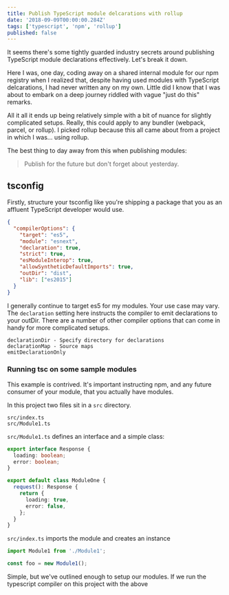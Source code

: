 ```yaml
---
title: Publish TypeScript module delcarations with rollup
date: '2018-09-09T00:00:00.284Z'
tags: ['typescript', 'npm', 'rollup']
published: false
---
```


It seems there's some tightly guarded industry secrets around publishing TypeScript module declarations effectively. Let's break it down.

<!-- end -->

Here I was, one day, coding away on a shared internal module for our npm registry when I realized that, despite having used modules with TypeScript delcarations, I had never written any on my own. Little did I know that I was about to embark on a deep journey riddled with vague "just do this" remarks.

All it all it ends up being relatively simple with a bit of nuance for slightly complicated setups. Really, this could apply to any bundler (webpack, parcel, or rollup). I picked rollup because this all came about from a project in which I was... using rollup.

The best thing to day away from this when publishing modules:

> Publish for the future but don't forget about yesterday.

## tsconfig

Firstly, structure your tsconfig like you're shipping a package that you as an affluent TypeScript developer would use.

```json
{
  "compilerOptions": {
    "target": "es5",
    "module": "esnext",
    "declaration": true,
    "strict": true,
    "esModuleInterop": true,
    "allowSyntheticDefaultImports": true,
    "outDir": "dist",
    "lib": ["es2015"]
  }
}
```

I generally continue to target es5 for my modules. Your use case may vary. The `declaration` setting here instructs the compiler to emit declarations to your outDir. There are a number of other compiler options that can come in handy for more complicated setups.

```
declarationDir - Specify directory for declarations
declarationMap - Source maps
emitDeclarationOnly
```

### Running tsc on some sample modules

This example is contrived. It's important instructing npm, and any future consumer of your module, that you actually have modules.

In this project two files sit in a `src` directory.

```
src/index.ts
src/Module1.ts
```

`src/Module1.ts` defines an interface and a simple class:

```typescript
export interface Response {
  loading: boolean;
  error: boolean;
}

export default class ModuleOne {
  request(): Response {
    return {
      loading: true,
      error: false,
    };
  }
}
```

`src/index.ts` imports the module and creates an instance

```typescript
import Module1 from './Module1';

const foo = new Module1();
```

Simple, but we've outlined enough to setup our modules. If we run the typescript compiler on this project with the above
